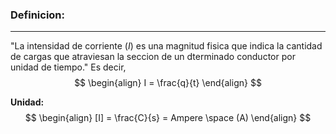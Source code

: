 ### **Definicion:**  
---
"La intensidad de corriente ($I$) es una magnitud fisica que indica la cantidad de cargas que atraviesan la seccion de un dterminado conductor por unidad de tiempo."
Es decir,
$$
\begin{align}
I = \frac{q}{t}
\end{align}
$$

**Unidad:** 
$$
\begin{align}
[I] = \frac{C}{s} = Ampere \space (A)
\end{align}
$$
